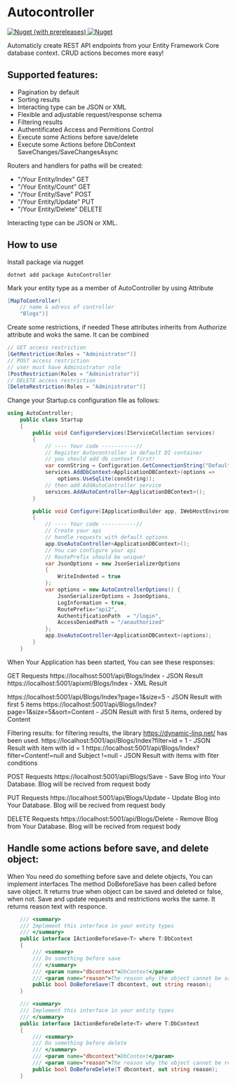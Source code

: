 # Autocontroller
<a href="https://www.nuget.org/packages/AutoController">
    <img alt="Nuget (with prereleases)" src="https://img.shields.io/nuget/vpre/Autocontroller">
</a>
<a href="https://www.nuget.org/packages/AutoController">
    <img alt="Nuget" src="https://img.shields.io/nuget/dt/AutoController">
</a>

Automaticly create REST API endpoints from your Entity Framework Core database context.
CRUD actions becomes more easy!

## Supported features:

- Pagination by default
- Sorting results
- Interacting type can be JSON or XML
- Flexible and adjustable request/response schema
- Filtering results
- Authentificated Access and Permitions Control
- Execute some Actions before save/delete
- Execute some Actions before DbContext SaveChanges/SaveChangesAsync

Routers and handlers for paths will be created:

- "/Your Entity/Index" GET
- "/Your Entity/Count" GET
- "/Your Entity/Save" POST
- "/Your Entity/Update" PUT
- "/Your Entity/Delete" DELETE

Interacting type can be JSON or XML.

## How to use
Install package via nugget
```
dotnet add package AutoController
```
Mark your entity type as a member of AutoController by using Attribute

```cs
[MapToController(
    // name & adress of controller
    "Blogs")]
```

Create some restrictions, if needed
These attributes inherits from Authorize attribute and woks the same.
It can be combined
```cs
// GET access restriction
[GetRestriction(Roles = "Administrator")]
// POST access restriction
// user must have Administrator role
[PostRestriction(Roles = "Administrator")]
// DELETE access restriction
[DeleteRestriction(Roles = "Administrator")]
```

Change your Startup.cs configuration file as follows:
```cs
using AutoController;
    public class Startup
    {
        public void ConfigureServices(IServiceCollection services)
        {
            // ---- Your code -----------//
            // Register Autocontroller in default DI container
            // you should add db context first!
            var connString = Configuration.GetConnectionString("DefaultConnection");
            services.AddDbContext<ApplicationDBContext>(options =>
                options.UseSqlite(connString));
            // then add AddAutoController service
            services.AddAutoController<ApplicationDBContext>();
        }

        public void Configure(IApplicationBuilder app, IWebHostEnvironment env)
        {
            // ---- Your code -----------//
            // Create your api
            // handle requests with default options
            app.UseAutoController<ApplicationDBContext>();
            // You can configure your api
            // RoutePrefix should be unique!
            var JsonOptions = new JsonSerializerOptions
            {
                WriteIndented = true
            };
            var options = new AutoControllerOptions() {
                JsonSerializerOptions = JsonOptions,
                LogInformation = true,
                RoutePrefix="api2",
                AuthentificationPath  = "/login",
                AccessDeniedPath = "/anauthorized"
            };
            app.UseAutoController<ApplicationDBContext>(options);            
        }
    }
```
When Your Application has been started, You can see these responses:

GET Requests
https://localhost:5001/api/Blogs/Index - JSON Result
https://localhost:5001/apixml/Blogs/Index - XML Result

https://localhost:5001/api/Blogs/Index?page=1&size=5 - JSON Result with first 5 items
https://localhost:5001/api/Blogs/Index?page=1&size=5&sort=Content - JSON Result with first 5 items, ordered by Content

Filtering results:
for filtering results, the library
https://dynamic-linq.net/
has been used.
https://localhost:5001/api/Blogs/Index?filter=id = 1 - JSON Result with item with id = 1
https://localhost:5001/api/Blogs/Index?filter=Content!=null and Subject !=null - JSON Result with items with fiter conditions



POST Requests
https://localhost:5001/api/Blogs/Save - Save Blog into Your Database. Blog will be recived from request body

PUT Requests
https://localhost:5001/api/Blogs/Update - Update Blog into Your Database. Blog will be recived from request body

DELETE Requests
https://localhost:5001/api/Blogs/Delete - Remove Blog from Your Database. Blog will be recived from request body

## Handle some actions before save,  and delete object:

When You need do something before save and delete objects, You can implement interfaces
The method DoBeforeSave has been called before save object.
It returns true when object can be saved and deleted or false, when not.
Save and update requests and restrictions works the same.
It returns reason text with responce.
```cs
    /// <summary>
    /// Implement this interface in your entity types
    /// </summary>
    public interface IActionBeforeSave<T> where T:DbContext
    {
        /// <summary>
        /// Do something before save
        /// </summary>
        /// <param name="dbcontext">DbContext</param>
        /// <param name="reason">The reason why the object cannot be saved</param>
        public bool DoBeforeSave(T dbcontext, out string reason);
    }

    /// <summary>
    /// Implement this interface in your entity types
    /// </summary>
    public interface IActionBeforeDelete<T> where T:DbContext
    {
        /// <summary>
        /// Do something before delete
        /// </summary>
        /// <param name="dbcontext">DbContext</param>
        /// <param name="reason">The reason why the object cannot be removed</param>
        public bool DoBeforeDelete(T dbcontext, out string reason);
    }
```
